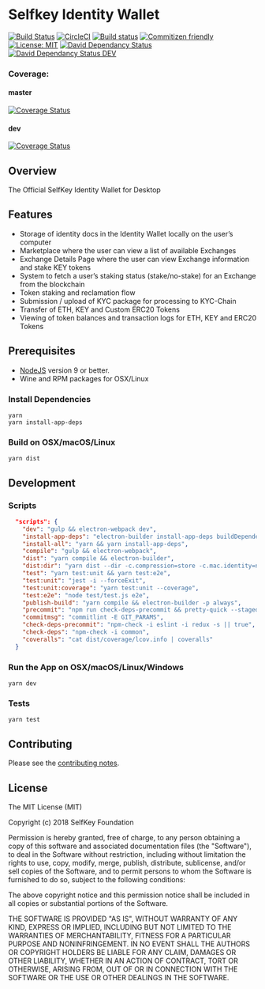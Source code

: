 # Selfkey Identity Wallet

[![Build Status](https://travis-ci.org/SelfKeyFoundation/Identity-Wallet.svg?branch=dev)](https://travis-ci.org/SelfKeyFoundation/Identity-Wallet) [![CircleCI](https://circleci.com/gh/SelfKeyFoundation/Identity-Wallet.svg?style=svg)](https://circleci.com/gh/SelfKeyFoundation/Identity-Wallet) [![Build status](https://ci.appveyor.com/api/projects/status/7g0lesr2456giitd?svg=true)](https://ci.appveyor.com/project/rodrigopavezi/identity-wallet)
 [![Commitizen friendly](https://img.shields.io/badge/commitizen-friendly-brightgreen.svg)](http://commitizen.github.io/cz-cli/) [![License: MIT](https://img.shields.io/badge/License-MIT-yellow.svg)](https://opensource.org/licenses/MIT) [![David Dependancy Status](https://david-dm.org/SelfKeyFoundation/Identity-Wallet.svg)](https://david-dm.org/SelfKeyFoundation/Identity-Wallet) [![David Dependancy Status DEV](https://david-dm.org/SelfKeyFoundation/Identity-Wallet/dev-status.svg)](https://david-dm.org/SelfKeyFoundation/Identity-Wallet?type=dev)

 ### Coverage:
 #### master
 [![Coverage Status](https://coveralls.io/repos/github/SelfKeyFoundation/Identity-Wallet/badge.svg?branch=master)](https://coveralls.io/github/SelfKeyFoundation/Identity-Wallet?branch=master)
 #### dev
 [![Coverage Status](https://coveralls.io/repos/github/SelfKeyFoundation/Identity-Wallet/badge.svg?branch=dev)](https://coveralls.io/github/SelfKeyFoundation/Identity-Wallet?branch=dev)

## Overview

The Official SelfKey Identity Wallet for Desktop

## Features

* Storage of identity docs in the Identity Wallet locally on the user’s computer
* Marketplace where the user can view a list of available Exchanges
* Exchange Details Page where the user can view Exchange information and stake KEY tokens
* System to fetch a user’s staking status (stake/no-stake) for an Exchange from the blockchain
* Token staking and reclamation flow
* Submission / upload of KYC package for processing to KYC-Chain
* Transfer of ETH, KEY and Custom ERC20 Tokens
* Viewing of token balances and transaction logs for ETH, KEY and ERC20 Tokens

## Prerequisites

* [NodeJS](https://nodejs.org) version 9 or better.
* Wine and RPM packages for OSX/Linux

### Install Dependencies

    yarn
    yarn install-app-deps

### Build on OSX/macOS/Linux

    yarn dist

## Development

### Scripts
```json
  "scripts": {
    "dev": "gulp && electron-webpack dev",
    "install-app-deps": "electron-builder install-app-deps buildDependenciesFromSource",
    "install-all": "yarn && yarn install-app-deps",
    "compile": "gulp && electron-webpack",
    "dist": "yarn compile && electron-builder",
    "dist:dir": "yarn dist --dir -c.compression=store -c.mac.identity=null",
    "test": "yarn test:unit && yarn test:e2e",
    "test:unit": "jest -i --forceExit",
    "test:unit:coverage": "yarn test:unit --coverage",
    "test:e2e": "node test/test.js e2e",
    "publish-build": "yarn compile && electron-builder -p always",
    "precommit": "npm run check-deps-precommit && pretty-quick --staged && lint-staged",
    "commitmsg": "commitlint -E GIT_PARAMS",
    "check-deps-precommit": "npm-check -i eslint -i redux -s || true",
    "check-deps": "npm-check -i common",
    "coveralls": "cat dist/coverage/lcov.info | coveralls"
  }
 ```

### Run the App on OSX/macOS/Linux/Windows

    yarn dev

### Tests

    yarn test

## Contributing

Please see the [contributing notes](CONTRIBUTING.md).

## License

The MIT License (MIT)

Copyright (c) 2018 SelfKey Foundation

Permission is hereby granted, free of charge, to any person obtaining a copy of this software and associated documentation files (the "Software"), to deal in the Software without restriction, including without limitation the rights to use, copy, modify, merge, publish, distribute, sublicense, and/or sell copies of the Software, and to permit persons to whom the Software is furnished to do so, subject to the following conditions:

The above copyright notice and this permission notice shall be included in all copies or substantial portions of the Software.

THE SOFTWARE IS PROVIDED "AS IS", WITHOUT WARRANTY OF ANY KIND, EXPRESS OR IMPLIED, INCLUDING BUT NOT LIMITED TO THE WARRANTIES OF MERCHANTABILITY, FITNESS FOR A PARTICULAR PURPOSE AND NONINFRINGEMENT. IN NO EVENT SHALL THE AUTHORS OR COPYRIGHT HOLDERS BE LIABLE FOR ANY CLAIM, DAMAGES OR OTHER LIABILITY, WHETHER IN AN ACTION OF CONTRACT, TORT OR OTHERWISE, ARISING FROM, OUT OF OR IN CONNECTION WITH THE SOFTWARE OR THE USE OR OTHER DEALINGS IN THE SOFTWARE.
